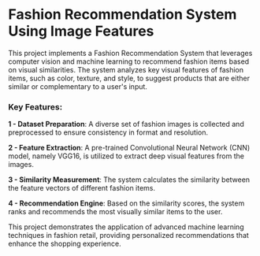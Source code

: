 # Fashion Recommendation System Using Image Features

This project implements a Fashion Recommendation System that leverages computer vision and machine learning to recommend fashion items based on visual similarities. The system analyzes key visual features of fashion items, such as color, texture, and style, to suggest products that are either similar or complementary to a user's input.
### Key Features:

   **1 - Dataset Preparation**: A diverse set of fashion images is collected and preprocessed to ensure consistency in format and resolution.
    
   **2 - Feature Extraction**: A pre-trained Convolutional Neural Network (CNN) model, namely VGG16, is utilized to extract deep visual features from the images.
   
   **3 - Similarity Measurement**: The system calculates the similarity between the feature vectors of different fashion items.
   
   **4 - Recommendation Engine**: Based on the similarity scores, the system ranks and recommends the most visually similar items to the user.

This project demonstrates the application of advanced machine learning techniques in fashion retail, providing personalized recommendations that enhance the shopping experience.
